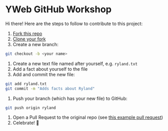 # YWeb GitHub Workshop

Hi there! Here are the steps to follow to contribute to this project:

1. [Fork this repo](https://help.github.com/articles/fork-a-repo/)
1. [Clone your fork](https://help.github.com/articles/cloning-a-repository/)
1. Create a new branch:

  ```bash
  git checkout -b <your name>
  ```
1. Create a new text file named after yourself, e.g. `ryland.txt`
1. Add a fact about yourself to the file
1. Add and commit the new file:

  ```bash
  git add ryland.txt
  git commit -m "Adds facts about Ryland"
  ```

1. Push your branch (which has your new file) to GitHub:
  ```bash
  git push origin ryland
  ```

1. Open a Pull Request to the original repo (see [this example pull request](https://github.com/rylnd/github_workshop/pull/1))
1. Celebrate! :tada:
